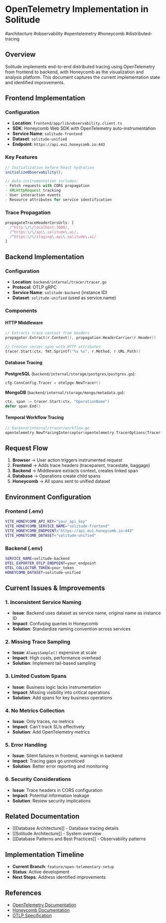 # OpenTelemetry Implementation in Solitude

#architecture #observability #opentelemetry #honeycomb #distributed-tracing

## Overview

Solitude implements end-to-end distributed tracing using OpenTelemetry from frontend to backend, with Honeycomb as the visualization and analysis platform. This document captures the current implementation state and identified improvements.

## Frontend Implementation

### Configuration
- **Location**: `frontend/app/lib/observability.client.ts`
- **SDK**: Honeycomb Web SDK with OpenTelemetry auto-instrumentation
- **Service Name**: `solitude-frontend`
- **Dataset**: `solitude-unified`
- **Endpoint**: `https://api.eu1.honeycomb.io:443`

### Key Features
```typescript
// Initialization before React hydration
initializeObservability();

// Auto-instrumentation includes:
- Fetch requests with CORS propagation
- XMLHttpRequest tracking
- User interaction events
- Resource attributes for service identification
```

### Trace Propagation
```javascript
propagateTraceHeaderCorsUrls: [
  /^http:\/\/localhost:3000/,
  /^https:\/\/api\.solitude\.ai/,
  /^https:\/\/staging\.api\.solitude\.ai/
]
```

## Backend Implementation

### Configuration
- **Location**: `backend/internal/tracer/tracer.go`
- **Protocol**: OTLP gRPC
- **Service Name**: `solitude-backend` (instance ID)
- **Dataset**: `solitude-unified` (used as service.name)

### Components

#### HTTP Middleware
```go
// Extracts trace context from headers
propagator.Extract(r.Context(), propagation.HeaderCarrier(r.Header))

// Creates server span with HTTP attributes
tracer.Start(ctx, fmt.Sprintf("%s %s", r.Method, r.URL.Path))
```

#### Database Tracing

**PostgreSQL** (`backend/internal/storage/postgres/postgres.go`):
```go
cfg.ConnConfig.Tracer = otelpgx.NewTracer()
```

**MongoDB** (`backend/internal/storage/mongo/metadata.go`):
```go
ctx, span := tracer.Start(ctx, "OperationName")
defer span.End()
```

#### Temporal Workflow Tracing
```go
// backend/internal/tracer/workflow.go
opentelemetry.NewTracingInterceptor(opentelemetry.TracerOptions{Tracer: tracer})
```

## Request Flow

1. **Browser** → User action triggers instrumented request
2. **Frontend** → Adds trace headers (traceparent, tracestate, baggage)
3. **Backend** → Middleware extracts context, creates linked span
4. **Database** → Operations create child spans
5. **Honeycomb** → All spans sent to unified dataset

## Environment Configuration

### Frontend (.env)
```bash
VITE_HONEYCOMB_API_KEY="your_api_key"
VITE_HONEYCOMB_SERVICE_NAME="solitude-frontend"
VITE_HONEYCOMB_ENDPOINT="https://api.eu1.honeycomb.io:443"
VITE_HONEYCOMB_DATASET="solitude-unified"
```

### Backend (.env)
```bash
SERVICE_NAME=solitude-backend
OTEL_EXPORTER_OTLP_ENDPOINT=your_endpoint
OTEL_COLLECTOR_TOKEN=your_token
HONEYCOMB_DATASET=solitude-unified
```

## Current Issues & Improvements

### 1. Inconsistent Service Naming
- **Issue**: Backend uses dataset as service name, original name as instance ID
- **Impact**: Confusing queries in Honeycomb
- **Solution**: Standardize naming convention across services

### 2. Missing Trace Sampling
- **Issue**: `AlwaysSample()` expensive at scale
- **Impact**: High costs, performance overhead
- **Solution**: Implement tail-based sampling

### 3. Limited Custom Spans
- **Issue**: Business logic lacks instrumentation
- **Impact**: Missing visibility into critical operations
- **Solution**: Add spans for key business operations

### 4. No Metrics Collection
- **Issue**: Only traces, no metrics
- **Impact**: Can't track SLIs effectively
- **Solution**: Add OpenTelemetry metrics

### 5. Error Handling
- **Issue**: Silent failures in frontend, warnings in backend
- **Impact**: Tracing gaps go unnoticed
- **Solution**: Better error reporting and monitoring

### 6. Security Considerations
- **Issue**: Trace headers in CORS configuration
- **Impact**: Potential information leakage
- **Solution**: Review security implications

## Related Documentation

- [[Database Architecture]] - Database tracing details
- [[Solitude Architecture]] - System overview
- [[Database Patterns and Best Practices]] - Observability patterns

## Implementation Timeline

- **Current Branch**: `feature/open-telementary-setup`
- **Status**: Active development
- **Next Steps**: Address identified improvements

## References

- [OpenTelemetry Documentation](https://opentelemetry.io/docs/)
- [Honeycomb Documentation](https://docs.honeycomb.io/)
- [OTLP Specification](https://opentelemetry.io/docs/reference/specification/protocol/otlp/)